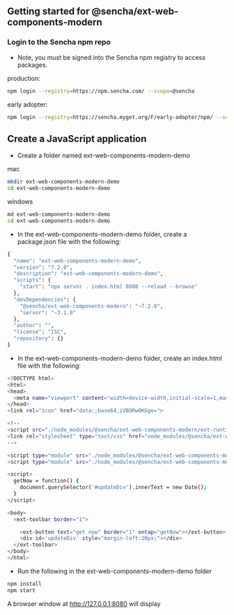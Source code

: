 ## Getting started for @sencha/ext-web-components-modern

### Login to the Sencha npm repo

* Note, you must be signed into the Sencha npm registry to access packages.

production:

```sh
npm login --registry=https://npm.sencha.com/ --scope=@sencha
```

early adopter:

```sh
npm login --registry=https://sencha.myget.org/F/early-adopter/npm/ --scope=@sencha
```

## Create a JavaScript application

- Create a folder named ext-web-components-modern-demo

mac
```sh
mkdir ext-web-components-modern-demo
cd ext-web-components-modern-demo
```

windows
```sh
md ext-web-components-modern-demo
cd ext-web-components-modern-demo
```

- In the ext-web-components-modern-demo folder, create a package.json file with the following:

```sh
{
  "name": "ext-web-components-modern-demo",
  "version": "7.2.0",
  "description": "ext-web-components-modern-demo",
  "scripts": {
    "start": "npx servor . index.html 8080 --reload --browse"
  },
  "devDependencies": {
    "@sencha/ext-web-components-modern": "~7.2.0",
    "servor": "~3.1.0"
  },
  "author": "",
  "license": "ISC",
  "repository": {}
}
```

- In the ext-web-components-modern-demo folder, create an index.html file with the following:

```sh
<!DOCTYPE html>
<html>
<head>
  <meta name="viewport" content="width=device-width,initial-scale=1,maximum-scale=10,user-scalable=yes">
</head>
<link rel="icon" href="data:;base64,iVBORw0KGgo=">

<!--
<script src="./node_modules/@sencha/ext-web-components-modern/ext-runtime-modern/modern.engine.enterprise.js"></script>
<link rel="stylesheet" type="text/css" href="node_modules/@sencha/ext-web-components-modern/ext-runtime-modern/material/material-all.css"></link>
-->

<script type="module" src="./node_modules/@sencha/ext-web-components-modern/src/ext-toolbar.component.js"></script>
<script type="module" src="./node_modules/@sencha/ext-web-components-modern/src/ext-button.component.js"></script>

<script>
  getNow = function() {
    document.querySelector('#updateDiv').innerText = new Date();
  }
</script>

<body>
  <ext-toolbar border="1">

    <ext-button text="get now" border="1" ontap="getNow"></ext-button>
    <div id='updateDiv' style="margin-left:20px;"></div>
  </ext-toolbar>
</body>
</html>
```

- Run the following in the ext-web-components-modern-demo folder

```sh
npm install
npm start
```

A browser window at http://127.0.0.1:8080 will display
